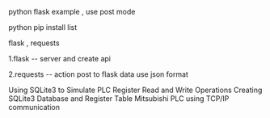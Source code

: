 python flask example , use post mode

python pip install list

flask , requests

1.flask  --  server and create api

2.requests -- action post to flask data use json format

Using SQLite3 to Simulate PLC Register Read and Write Operations
Creating SQLite3 Database and Register Table
Mitsubishi PLC using TCP/IP communication

